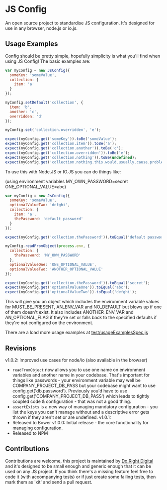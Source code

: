 JS Config
====

An open source project to standardise JS configuration.  It's designed for use in any browser, node.js or io.js.

Usage Examples
---

Config should be pretty simple, hopefully simplicity is what you'll find when using JS Config!  The basic examples are:

```javascript
var myConfig = new JsConfig({
  someKey: 'someValue',
  collection: {
    item: 'a'
  }
});

myConfig.setDefault('collection', {
  item: 'b',
  another: 'c',
  overridden: 'd'
});

myConfig.set('collection.overridden', 'e');

expect(myConfig.get('someKey')).toBe('someValue');
expect(myConfig.get('collection.item')).toBe('a');
expect(myConfig.get('collection.another')).toBe('c');
expect(myConfig.get('collection.overridden')).toBe('e');
expect(myConfig.get('collection.nothing')).toBe(undefined);
expect(myConfig.get('collection.nothing.this.would.usually.cause.problems')).toBe(undefined);
```

To use this with Node.JS or IO.JS you can do things like:

(using environment variables MY_OWN_PASSWORD=secret ONE_OPTIONAL_VALUE=abc)

```javascript
var myConfig = new JsConfig({
  someKey: 'someValue',
  optionalValueTwo: 'defghi',
  collection: {
    item: 'a',
    thePassword: 'default password'
  }
});

expect(myConfig.get('collection.thePassword')).toEqual('default password');

myConfig.readFromObject(process.env, {
  collection: {
    thePassword: 'MY_OWN_PASSWORD'
  },
  optionalValueOne: 'ONE_OPTIONAL_VALUE',
  optionalValueTwo: 'ANOTHER_OPTIONAL_VALUE'
});

expect(myConfig.get('collection.thePassword')).toEqual('secret');
expect(myConfig.get('optionalValueOne')).toEqual('abc');
expect(myConfig.get('optionalValueTwo')).toEqual('defghi');
```

This will give you an object which includes the environment variable values for MUST_BE_PRESENT, AN_ENV_VAR and NO_DEFAULT but blows up if one of them doesn't exist.
 It also includes ANOTHER_ENV_VAR and AN_OPTIONAL_FLAG if they're set or falls back to the specified defaults if they're not configured on the environment.

There are a load more usage examples at [test/usageExamplesSpec.js](test/usageExamplesSpec.js)

Revisions
---

v1.0.2: Improved use cases for node/io (also available in the browser)
 * `readFromObject` now allows you to use one name on environment variables and another name in your codebase.
   That's important for things like passwords - your environment variable may well be COMPANY_PROJECT_DB_PASS but
   your codebase might want to use config.get('db.password').  Previously you'd have to use
   config.get('COMPANY_PROJECT_DB_PASS') which leads to tightly coupled code & configuration - that was not a good thing.
 * `assertExists` is a new way of managing mandatory configuration - you list the keys
    you can't manage without and a descriptive error gets thrown if they aren't set or are undefined.
v1.0.1:
 * Released to Bower
v1.0.0: Initial release - the core functionality for managing configuration.
 * Released to NPM

Contributions
---

Contributions are welcome, this project is maintained by [Do Right Digital](http://dorightdigital.com/)
 and it's designed to be small enough and generic enough that it can be used on any JS project.
 If you think there's a missing feature feel free to code it (with accompanying tests) or
  if just create some failing tests, then mark them as 'xit' and send a pull request.

